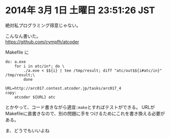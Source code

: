 # 2014年  3月  1日 土曜日 23:51:26 JST

絶対私プログラミング得意じゃない。

こんなん書いた。  
https://github.com/cympfh/atcoder

Makefile に

```make
do: a.exe
    for i in atc/in*; do \
        ./a.exe < $${i} | tee /tmp/result; diff "atc/out$${i#atc/in}" /tmp/result;\
        done

URL=http://arc017.contest.atcoder.jp/tasks/arc017_4
copy:
    atcoder ${URL} atc
```

とかやって、コード書きながら適宜`:make`とすればテストができる。
URLがMakefileに直書きなので、別の問題に手をつけるためにこれを書き換える必要がある。

ま、どうでもいいよね
